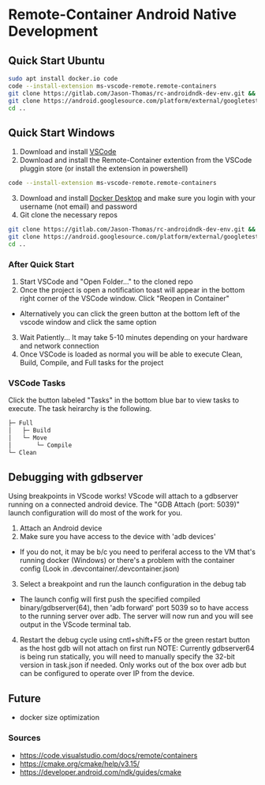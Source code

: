 # Remote-Container Android Native Development 

## Quick Start Ubuntu
```sh
sudo apt install docker.io code
code --install-extension ms-vscode-remote.remote-containers
git clone https://gitlab.com/Jason-Thomas/rc-androidndk-dev-env.git && cd rc-androidndk-dev-env/src
git clone https://android.googlesource.com/platform/external/googletest //NOTE: this is master
cd ..
```
## Quick Start Windows
1. Download and install [VSCode](https://code.visualstudio.com/)
2. Download and install the Remote-Container extention from the VSCode pluggin store (or install the extension in powershell)
```sh
code --install-extension ms-vscode-remote.remote-containers
```
3. Download and install [Docker Desktop](https://www.docker.com/products/docker-desktop) and make sure you login with your username (not email) and password
4. Git clone the necessary repos
```sh
git clone https://gitlab.com/Jason-Thomas/rc-androidndk-dev-env.git && cd rc-androidndk-dev-env/src
git clone https://android.googlesource.com/platform/external/googletest //NOTE: this is master
cd ..
```

### After Quick Start
1. Start VSCode and "Open Folder..." to the cloned repo
2. Once the project is open a notification toast will appear in the bottom right corner of the VSCode window. Click "Reopen in Container"
  - Alternatively you can click the green button at the bottom left of the vscode window and click the same option
3. Wait Patiently... It may take 5-10 minutes depending on your hardware and network connection
4. Once VSCode is loaded as normal you will be able to execute Clean, Build, Compile, and Full tasks for the project

### VSCode Tasks
Click the button labeled "Tasks" in the bottom blue bar to view tasks to execute. The task heirarchy is the following.
```sh
├─ Full
│   ├─ Build
│   └─ Move    
│       └─ Compile
└─ Clean           
```

## Debugging with gdbserver
Using breakpoints in VScode works! VScode will attach to a gdbserver running on a connected android device. The "GDB Attach (port: 5039)" launch configuration will do most of the work for you. 
1. Attach an Android device
2. Make sure you have access to the device with 'adb devices'
  - If you do not, it may be b/c you need to periferal access to the VM that's running docker (Windows) or there's a problem with the container config (Look in .devcontainer/.devcontainer.json)
3. Select a breakpoint and run the launch configuration in the debug tab
  - The launch config will first push the specified compiled binary/gdbserver(64), then 'adb forward' port 5039 so to have access to the running server over adb. The server will now run and you will see output in the VScode terminal tab.
4. Restart the debug cycle using cntl+shift+F5 or the green restart button as the host gdb will not attach on first run
NOTE: Currently gdbserver64 is being run statically, you will need to manually specify the 32-bit version in task.json if needed. Only works out of the box over adb but can be configured to operate over IP from the device. 

## Future
- docker size optimization

### Sources
- https://code.visualstudio.com/docs/remote/containers
- https://cmake.org/cmake/help/v3.15/
- https://developer.android.com/ndk/guides/cmake
